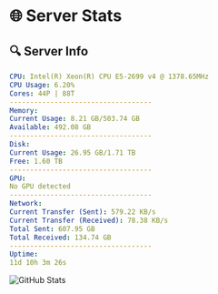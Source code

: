 # 🌐 Server Stats
## 🔍 Server Info
```yaml
CPU: Intel(R) Xeon(R) CPU E5-2699 v4 @ 1378.65MHz
CPU Usage: 6.20%
Cores: 44P | 88T
-----------------------------------
Memory:
Current Usage: 8.21 GB/503.74 GB
Available: 492.08 GB
-----------------------------------
Disk:
Current Usage: 26.95 GB/1.71 TB
Free: 1.60 TB
-----------------------------------
GPU:
No GPU detected
-----------------------------------
Network:
Current Transfer (Sent): 579.22 KB/s
Current Transfer (Received): 78.38 KB/s
Total Sent: 607.95 GB
Total Received: 134.74 GB
-----------------------------------
Uptime:
11d 10h 3m 26s
```
![GitHub Stats](https://img.shields.io/badge/Updated-2025-05-01_03:12:14-blue)